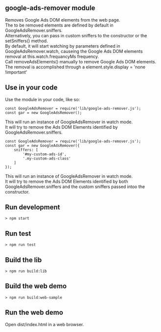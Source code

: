 ## google-ads-remover module

Removes Google Ads DOM elements from the web page.  
The to be removed elements are defined by default in GoogleAdsRemover.sniffers.  
Alternatively, you can pass in custom sniffers to the constructor or the setSniffers() method.  
By default, it will start watching by parameters defined in GoogleAdsRemover.watch, causeing the Google Ads DOM elements removal at this.watch.frequancyMs frequency.  
Call removeAdsElements() manually to remove Google Ads DOM elements.  
The removal is accomplished through a element.style.display = 'none !important'

## Use in your code

Use the module in your code, like so:

```
const GoogleAdsRemover = require('lib/google-ads-remover.js');
const gar = new GoogleAdsRemover();
```

This will run an instance of GoogleAdsRemover in watch mode.  
It will try to remove the Ads DOM Elements identified by GoogleAdsRemover.sniffers.

```
const GoogleAdsRemover = require('lib/google-ads-remover.js');
const gar = new GoogleAdsRemover({
    sniffers: [
        '#my-custom-ads-id',
        '.my-custom-ads-class'
    ]
});
```

This will run an instance of GoogleAdsRemover in watch mode.  
It will try to remove the Ads DOM Elements identified by both GoogleAdsRemover.sniffers and the custom sniffers passed intoo the constructor.

## Run development

```
> npm start
```

## Run test

```
> npm run test
```

## Build the lib

```
> npm run build:lib
```

## Build the web demo

```
> npm run build:web-sample
```

## Run the web demo

Open dist/index.html in a web browser.
